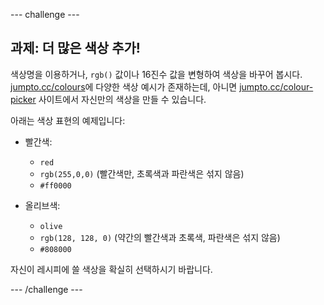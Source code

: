 --- challenge ---

## 과제: 더 많은 색상 추가!

색상명을 이용하거나, `rgb()` 값이나 16진수 값을 변형하여 색상을 바꾸어 봅시다. <a href="http://jumpto.cc/colours" target="_blank">jumpto.cc/colours</a>에 다양한 색상 예시가 존재하는데, 아니면 <a href="http://jumpto.cc/colour-picker" target="_blank">jumpto.cc/colour-picker</a> 사이트에서 자신만의 색상을 만들 수 있습니다.

아래는 색상 표현의 예제입니다:

+ 빨간색:
    
    + `red`
    + `rgb(255,0,0)` (빨간색만, 초록색과 파란색은 섞지 않음)
    + `#ff0000`

+ 올리브색:
    
    + `olive`
    + `rgb(128, 128, 0)` (약간의 빨간색과 초록색, 파란색은 섞지 않음)
    + `#808000`

자신이 레시피에 쓸 색상을 확실히 선택하시기 바랍니다.

--- /challenge ---
